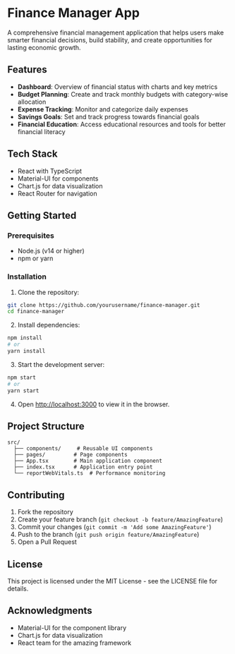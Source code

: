 # Finance Manager App

A comprehensive financial management application that helps users make smarter financial decisions, build stability, and create opportunities for lasting economic growth.

## Features

- **Dashboard**: Overview of financial status with charts and key metrics
- **Budget Planning**: Create and track monthly budgets with category-wise allocation
- **Expense Tracking**: Monitor and categorize daily expenses
- **Savings Goals**: Set and track progress towards financial goals
- **Financial Education**: Access educational resources and tools for better financial literacy

## Tech Stack

- React with TypeScript
- Material-UI for components
- Chart.js for data visualization
- React Router for navigation

## Getting Started

### Prerequisites

- Node.js (v14 or higher)
- npm or yarn

### Installation

1. Clone the repository:
```bash
git clone https://github.com/yourusername/finance-manager.git
cd finance-manager
```

2. Install dependencies:
```bash
npm install
# or
yarn install
```

3. Start the development server:
```bash
npm start
# or
yarn start
```

4. Open [http://localhost:3000](http://localhost:3000) to view it in the browser.

## Project Structure

```
src/
  ├── components/     # Reusable UI components
  ├── pages/         # Page components
  ├── App.tsx        # Main application component
  ├── index.tsx      # Application entry point
  └── reportWebVitals.ts  # Performance monitoring
```

## Contributing

1. Fork the repository
2. Create your feature branch (`git checkout -b feature/AmazingFeature`)
3. Commit your changes (`git commit -m 'Add some AmazingFeature'`)
4. Push to the branch (`git push origin feature/AmazingFeature`)
5. Open a Pull Request

## License

This project is licensed under the MIT License - see the LICENSE file for details.

## Acknowledgments

- Material-UI for the component library
- Chart.js for data visualization
- React team for the amazing framework 